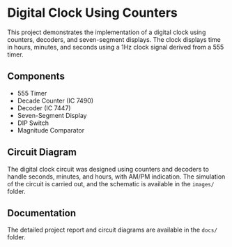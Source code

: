 # Digital Clock Using Counters
This project demonstrates the implementation of a digital clock using counters, decoders, and seven-segment displays. The clock displays time in hours, minutes, and seconds using a 1Hz clock signal derived from a 555 timer.

## Components
- 555 Timer
- Decade Counter (IC 7490)
- Decoder (IC 7447)
- Seven-Segment Display
- DIP Switch
- Magnitude Comparator

## Circuit Diagram
The digital clock circuit was designed using counters and decoders to handle seconds, minutes, and hours, with AM/PM indication. The simulation of the circuit is carried out, and the schematic is available in the `images/` folder.

## Documentation
The detailed project report and circuit diagrams are available in the `docs/` folder.
